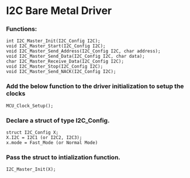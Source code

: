 # I2C Bare Metal Driver

### Functions:
```
int I2C_Master_Init(I2C_Config I2C);
void I2C_Master_Start(I2C_Config I2C);
void I2C_Master_Send_Address(I2C_Config I2C, char address);
void I2C_Master_Send_Data(I2C_Config I2C, char data);
char I2C_Master_Receive_Data(I2C_Config I2C);
void I2C_Master_Stop(I2C_Config I2C);
void I2C_Master_Send_NACK(I2C_Config I2C);
```

### Add the below function to the driver initialization to setup the clocks
```
MCU_Clock_Setup();
```

### Declare a struct of type I2C_Config.
```
struct I2C_Config X;
X.I2C = I2C1 (or I2C2, I2C3);
x.mode = Fast_Mode (or Normal Mode)
```

### Pass the struct to intialization function.
```
I2C_Master_Init(X);
```

